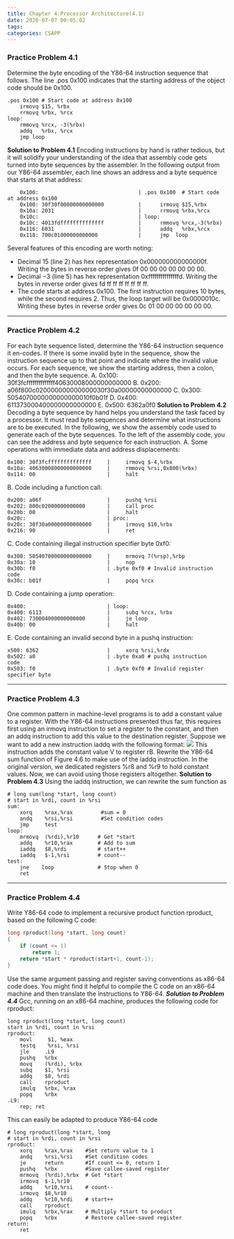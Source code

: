 ```yaml
---
title: Chapter 4:Processor Architecture(4.1)
date: 2020-07-07 00:05:02
tags:
categories: CSAPP
---
```

### Practice Problem 4.1
Determine the byte encoding of the Y86-64 instruction sequence that follows. The line .pos 0x100 indicates that the starting address of the object code should be 0x100.
```x86asm
.pos 0x100 # Start code at address 0x100
    irmovq $15, %rbx
    rrmovq %rbx, %rcx
loop:
    rmmovq %rcx, -3(%rbx)
    addq   %rbx, %rcx
    jmp loop
```
**Solution to Problem 4.1**
Encoding instructions by hand is rather tedious, but it will solidify your understanding of the idea that assembly code gets turned into byte sequences by the assembler. In the following output from our Y86-64 assembler, each line shows an address and a byte sequence that starts at that address:
```x86asm
    0x100:                                | .pos 0x100  # Start code at address 0x100
    0x100: 30f30f00000000000000           |      irmovq $15,%rbx
    0x10a: 2031                           |      rrmovq %rbx,%rcx
    0x10c:                                | loop:
    0x10c: 4013fdffffffffffffff           |      rmmovq %rcx,-3(%rbx)
    0x116: 6031                           |      addq   %rbx,%rcx
    0x118: 700c01000000000000             |      jmp  loop
```
Several features of this encoding are worth noting:
+ Decimal 15 (line 2) has hex representation 0x000000000000000f. Writing the bytes in reverse order gives 0f 00 00 00 00 00 00 00.
+ Decimal −3 (line 5) has hex representation 0xfffffffffffffffd. Writing the bytes in reverse order gives fd ff ff ff ff ff ff ff.
+ The code starts at address 0x100. The first instruction requires 10 bytes, while the second requires 2. Thus, the loop target will be 0x0000010c. Writing these bytes in reverse order gives 0c 01 00 00 00 00 00 00.
<!-- more -->
---------------------------------------
### Practice Problem 4.2  
For each byte sequence listed, determine the Y86-64 instruction sequence it en-codes. If there is some invalid byte in the sequence, show the instruction sequence up to that point and indicate where the invalid value occurs. For each sequence, we show the starting address, then a colon, and then the byte sequence.
A. 0x100: 30f3fcffffffffffffff40630008000000000000
B. 0x200: a06f800c020000000000000030f30a00000000000000
C. 0x300: 5054070000000000000010f0b01f
D. 0x400: 611373000400000000000000
E. 0x500: 6362a0f0
**Solution to Problem 4.2**
Decoding a byte sequence by hand helps you understand the task faced by a processor. It must read byte sequences and determine what instructions are to be executed. In the following, we show the assembly code used to generate each of the byte sequences. To the left of the assembly code, you can see the address and byte sequence for each instruction.
A. Some operations with immediate data and address displacements:
```x86asm
0x100: 30f3fcffffffffffffff     |     irmovq $-4,%rbx
0x10a: 40630008000000000000     |     rmmovq %rsi,0x800(%rbx)
0x114: 00                       |     halt
```
B. Code including a function call:
```x86asm
0x200: a06f                     |     pushq %rsi
0x202: 800c02000000000000       |     call proc
0x20b: 00                       |     halt
0x20c:                          | proc:
0x20c: 30f30a00000000000000     |     irmovq $10,%rbx
0x216: 90                       |     ret
```
C. Code containing illegal instruction specifier byte 0xf0:
```x86asm
0x300: 50540700000000000000     |     mrmovq 7(%rsp),%rbp
0x30a: 10                       |     nop
0x30b: f0                       | .byte 0xf0 # Invalid instruction code
0x30c: b01f                     |     popq %rcx
```
D. Code containing a jump operation:
```x86asm
0x400:                          | loop:
0x400: 6113                     |     subq %rcx, %rbx
0x402: 730004000000000000       |     je loop
0x40b: 00                       |     halt
```
E. Code containing an invalid second byte in a pushq instruction:
```x86asm
x500: 6362                      |     xorq %rsi,%rdx
0x502: a0                       | .byte 0xa0 # pushq instruction
code                            
0x503: f0                       | .byte 0xf0 # Invalid register
specifier byte
```
---------------------------------------
### Practice Problem 4.3  
One common pattern in machine-level programs is to add a constant value to a register. With the Y86-64 instructions presented thus far, this requires first using an irmovq instruction to set a register to the constant, and then an addq instruction to add this value to the destination register. Suppose we want to add a new instruction iaddq with the following format:
![](https://res.cloudinary.com/dbtdrt9af/image/upload/v1594454732/4.3_zitvkl.png)
This instruction adds the constant value V to register rB. Rewrite the Y86-64 sum function of Figure 4.6 to make use of the iaddq instruction. In the original version, we dedicated registers %r8 and %r9 to hold constant values. Now, we can avoid using those registers altogether.
**Solution to Problem 4.3**
Using the iaddq instruction, we can rewrite the sum function as
```x86asm
# long sum(long *start, long count)
# start in %rdi, count in %rsi
sum:
    xorq    %rax,%rax         #sum = 0
    andq    %rsi,%rsi         #Set condition codes
    jmp     test
loop:
    mrmovq  (%rdi),%r10      # Get *start
    addq    %r10,%rax        # Add to sum
    iaddq   $8,%rdi          # start++
    iaddq   $-1,%rsi         # count--
test:
    jne    loop              # Stop when 0
    ret
```
----------------------------------------
### Practice Problem 4.4
Write Y86-64 code to implement a recursive product function rproduct, based on the following C code:
```c
long rproduct(long *start, long count)
{
    if (count <= 1)
        return 1;
    return *start * rproduct(start+1, count-1);
}
```
Use the same argument passing and register saving conventions as x86-64 code does. You might find it helpful to compile the C code on an x86-64 machine and then translate the instructions to Y86-64.
***Solution to Problem 4.4***
Gcc, running on an x86-64 machine, produces the following code for rproduct:
```x86asm
long rproduct(long *start, long count)
start in %rdi, count in %rsi
rproduct:
    movl     $1, %eax
    testq    %rsi, %rsi
    jle     .L9
    pushq   %rbx
    movq    (%rdi), %rbx
    subq    $1, %rsi
    addq    $8, %rdi
    call    rproduct
    imulq   %rbx, %rax
    popq    %rbx
.L9:
    rep; ret
```
This can easily be adapted to produce Y86-64 code
```x86asm
# long rproduct(long *start, long
# start in %rdi, count in %rsi
rproduct:
    xorq    %rax,%rax    #Set return value to 1
    andq    %rsi,%rsi    #Set condition codes
    je      return       #If count <= 0, return 1
    pushq   %rbx         #Save callee-saved register
    mrmovq  (%rdi),%rbx  # Get *start
    irmovq  $-1,%r10
    addq    %r10,%rsi    # count--
    irmovq  $8,%r10
    addq    %r10,%rdi    # start++
    call    rproduct
    imulq   %rbx,%rax    # Multiply *start to product
    popq    %rbx         # Restore callee-saved register
return:
    ret
```
